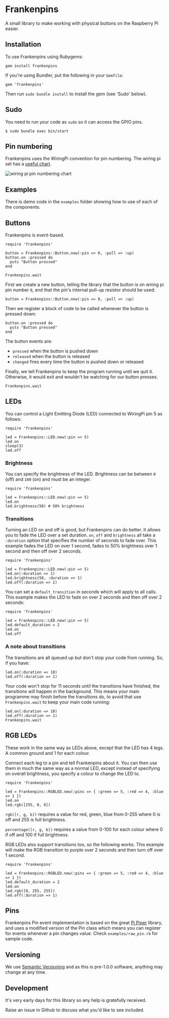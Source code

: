 Frankenpins
===

A small library to make working with physical buttons on the Raspberry Pi easier.

Installation
---

To use Frankenpins using Rubygems:

    gem install frankenpins

If you're using Bundler, put the following in your `Gemfile`:

    gem 'frankenpins'

Then run `sudo bundle install` to install the gem (see 'Sudo' below).

Sudo
---

You need to run your code as `sudo` so it can access the GPIO pins.

    $ sudo bundle exec bin/start

Pin numbering
---

Frankenpins uses the WiringPi convention for pin numbering. The wiring pi set has a [useful chart](http://wiringpi.com/).

![wiring pi pin numbering chart](http://wiringpi.com/wp-content/uploads/2013/03/gpio1.png)

Examples
---

There is demo code in the `examples` folder showing how to use of each of the components.

Buttons
---

Frankenpins is event-based.

    require 'frankenpins'

    button = Frankenpins::Button.new(:pin => 0, :pull => :up)
    button.on :pressed do
      puts "Button pressed"
    end

    Frankenpins.wait

First we create a new button, telling the library that the button is on wiring pi pin number `0`, and that the pin's internal pull-up resistor should be used:

    button = Frankenpins::Button.new(:pin => 0, :pull => :up)

Then we register a block of code to be called whenever the button is pressed down:

    button.on :pressed do
      puts "Button pressed"
    end

The button events are:

 - `pressed` when the button is pushed down
 - `released` when the button is released
 - `changed` fires every time the button is pushed down or released

Finally, we tell Frankenpins to keep the program running until we quit it. Otherwise, it would exit and wouldn't be watching for our button presses.

    Frankenpins.wait


LEDs
---

You can control a Light Emitting Diode (LED) connected to WiringPi pin 5 as follows:

    require 'frankenpins'

    led = Frankenpins::LED.new(:pin => 5)
    led.on
    sleep(3)
    led.off

### Brightness

You can specify the brightness of the LED. Brightness can be between `0` (off) and `100` (on) and must be an integer.

    require 'frankenpins'

    led = Frankenpins::LED.new(:pin => 5)
    led.on
    led.brightness(50) # 50% brightness

### Transitions

Turning an LED on and off is good, but Frankenpins can do better. It allows you to fade the LED over a set duration. `on`, `off` and `brightness` all take a `:duration` option that specifies the number of seconds to fade over. This example fades the LED on over 1 second, fades to 50% brightness over 1 second and then off over 2 seconds.

    require 'frankenpins'

    led = Frankenpins::LED.new(:pin => 5)
    led.on(:duration => 1)
    led.brightness(50, :duration => 1)
    led.off(:duration => 2)



You can set a `default_transition` in seconds which will apply to all calls. This example makes the LED to fade on over 2 seconds and then off over 2 seconds:

    require 'frankenpins'

    led = Frankenpins::LED.new(:pin => 5)
    led.default_duration = 2
    led.on
    led.off


### A note about transitions

The transitions are all queued up but don't stop your code from running. So, if you have:

    led.on(:duration => 10)
    led.off(:duration => 1)

Your code won't stop for 11 seconds until the transitions have finished, the transitions will happen in the background. This means your main programme may finish before the transitions do, to avoid that use `Frankenpins.wait` to keep your main code running:

    led.on(:duration => 10)
    led.off(:duration => 1)
    Frankenpins.wait

RGB LEDs
---

These work in the same way as LEDs above, except that the LED has 4 legs. A common ground and 1 for each colour.

Connect each leg to a pin and tell Frankenpins about it. You can then use them in much the same way as a normal LED, except instead of specifying on overall brightness, you specify a colour to change the LED to.

    require 'frankenpins'

    led = Frankenpins::RGBLED.new(:pins => { :green => 5, :red => 4, :blue => 1 })
    led.on
    led.rgb([255, 0, 0])

`rgb([r, g, b])` requires a value for red, green, blue from 0-255 where 0 is off and 255 is full brightness.

`percentage([r, g, b])` requires a value from 0-100 for each colour where 0 if off and 100 if full brightness.

RGB LEDs also support transitions too, so the following works. This example will make the RGB transition to purple over 2 seconds and then turn off over 1 second.

    require 'frankenpins'

    led = Frankenpins::RGBLED.new(:pins => { :green => 5, :red => 4, :blue => 1 })
    led.default_duration = 2
    led.on
    led.rgb([0, 255, 255])
    led.off(:duration => 1)


Pins
---

Frankenpins Pin event implementation is based on the great [Pi Piper](https://github.com/jwhitehorn/pi_piper) library, and uses a modified version of the Pin class which means you can register for events whenever a pin changes value. Check `examples/raw_pin.rb` for sample code.

Versioning
---

We use [Semantic Versioning](http://semver.org/) and as this is pre-1.0.0 software, anything may change at any time.

Development
---

It's very early days for this library so any help is gratefully received.

Raise an issue in Github to discuss what you'd like to see included.
